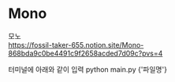 # Mono
모노     
https://fossil-taker-655.notion.site/Mono-868bda9c0be4491c9f2658acded7d09c?pvs=4

터미널에 아래와 같이 입력
  python main.py {'파일명'}

